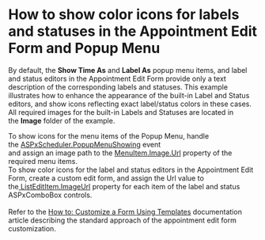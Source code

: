 # How to show color icons for labels and statuses in the Appointment Edit Form and Popup Menu


<p>By default, the <strong>Show Time As</strong> and <strong>Label As</strong> popup menu items, and label and status editors in the Appointment Edit Form provide only a text description of the corresponding labels and statuses. This example illustrates how to enhance the appearance of the built-in Label and Status editors, and show icons reflecting exact label/status colors in these cases. All required images for the built-in Labels and Statuses are located in the <strong>Image</strong> folder of the example. </p>
<p>To show icons for the menu items of the Popup Menu, handle the <a href="https://documentation.devexpress.com/AspNet/DevExpressWebASPxSchedulerASPxScheduler_PopupMenuShowingtopic.aspx">ASPxScheduler.PopupMenuShowing</a> event and assign an image path to the <a href="https://documentation.devexpress.com/#AspNet/DevExpressWebImagePropertiesBase_Urltopic">MenuItem.Image.Url</a> property of the required menu items.<br>To show color icons for the label and status editors in the Appointment Edit Form, create a custom edit form, and assign the Url value to the<a href="https://documentation.devexpress.com/#AspNet/DevExpressWebListEditItem_ImageUrltopic"> ListEditItem.ImageUrl</a> property for each item of the label and status ASPxComboBox controls.<br><br>Refer to the <a href="https://documentation.devexpress.com/#AspNet/CustomDocument3848">How to: Customize a Form Using Templates</a> documentation article describing the standard approach of the appointment edit form customization.</p>

<br/>


